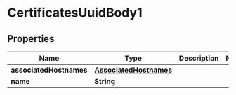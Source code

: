 # CertificatesUuidBody1

## Properties
Name | Type | Description | Notes
------------ | ------------- | ------------- | -------------
**associatedHostnames** | [**AssociatedHostnames**](AssociatedHostnames.md) |  | 
**name** | **String** |  | 
